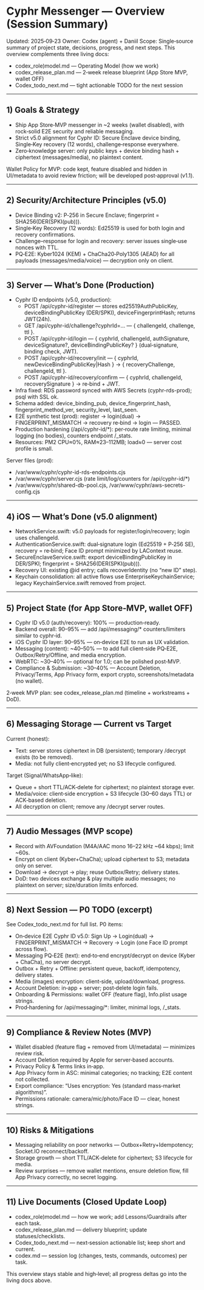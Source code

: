 # Cyphr Messenger — Overview (Session Summary)

Updated: 2025‑09‑23
Owner: Codex (agent) + Daniil
Scope: Single‑source summary of project state, decisions, progress, and next steps. This overview complements three living docs:
- codex_role)model.md — Operating Model (how we work)
- codex_release_plan.md — 2‑week release blueprint (App Store MVP, wallet OFF)
- Codex_todo_next.md — tight actionable TODO for the next session

---

## 1) Goals & Strategy

- Ship App Store‑MVP messenger in ~2 weeks (wallet disabled), with rock‑solid E2E security and reliable messaging.
- Strict v5.0 alignment for Cyphr ID: Secure Enclave device binding, Single‑Key recovery (12 words), challenge‑response everywhere.
- Zero‑knowledge server: only public keys + device binding hash + ciphertext (messages/media), no plaintext content.

Wallet Policy for MVP: code kept, feature disabled and hidden in UI/metadata to avoid review friction; will be developed post‑approval (v1.1).

---

## 2) Security/Architecture Principles (v5.0)

- Device Binding v2: P‑256 in Secure Enclave; fingerprint = SHA256(DER(SPKI(pub))).
- Single‑Key Recovery (12 words): Ed25519 is used for both login and recovery confirmations.
- Challenge–response for login and recovery: server issues single‑use nonces with TTL.
- PQ‑E2E: Kyber1024 (KEM) + ChaCha20‑Poly1305 (AEAD) for all payloads (messages/media/voice) — decryption only on client.

---

## 3) Server — What’s Done (Production)

- Cyphr ID endpoints (v5.0, production):
  - POST /api/cyphr-id/register — stores ed25519AuthPublicKey, deviceBindingPublicKey (DER/SPKI), deviceFingerprintHash; returns JWT(24h).
  - GET /api/cyphr-id/challenge?cyphrId=… — { challengeId, challenge, ttl }.
  - POST /api/cyphr-id/login — { cyphrId, challengeId, authSignature, deviceSignature?, deviceBindingPublicKey? } (dual‑signature, binding check, JWT).
  - POST /api/cyphr-id/recovery/init — { cyphrId, newDeviceBindingPublicKey|Hash } → { recoveryChallenge, challengeId, ttl }.
  - POST /api/cyphr-id/recovery/confirm — { cyphrId, challengeId, recoverySignature } → re‑bind + JWT.
- Infra fixed: RDS password synced with AWS Secrets (cyphr-rds-prod); psql with SSL ok.
- Schema added: device_binding_pub, device_fingerprint_hash, fingerprint_method_ver, security_level, last_seen.
- E2E synthetic test (prod): register → login(dual) → FINGERPRINT_MISMATCH → recovery re‑bind → login — PASSED.
- Production hardening (/api/cyphr-id/*): per‑route rate limiting, minimal logging (no bodies), counters endpoint /_stats.
- Resources: PM2 CPU≈0%, RAM≈23–112MB; load≈0 — server cost profile is small.

Server files (prod):
- /var/www/cyphr/cyphr-id-rds-endpoints.cjs
- /var/www/cyphr/server.cjs (rate limit/log/counters for /api/cyphr-id/*)
- /var/www/cyphr/shared-db-pool.cjs, /var/www/cyphr/aws-secrets-config.cjs

---

## 4) iOS — What’s Done (v5.0 alignment)

- NetworkService.swift: v5.0 payloads for register/login/recovery; login uses challengeId.
- AuthenticationService.swift: dual‑signature login (Ed25519 + P‑256 SE), recovery = re‑bind; Face ID prompt minimized by LAContext reuse.
- SecureEnclaveService.swift: export deviceBindingPublicKey in DER/SPKI; fingerprint = SHA256(DER(SPKI(pub))).
- Recovery UI: existing @id entry; calls recoverIdentity (no “new ID” step).
- Keychain consolidation: all active flows use EnterpriseKeychainService; legacy KeychainService.swift removed from project.

---

## 5) Project State (for App Store‑MVP, wallet OFF)

- Cyphr ID v5.0 (auth/recovery): 100% — production‑ready.
- Backend overall: 90–95% — add /api/messaging/* counters/limiters similar to cyphr‑id.
- iOS Cyphr ID layer: 90–95% — on‑device E2E to run as UX validation.
- Messaging (content): ~40–50% — to add full client‑side PQ‑E2E, Outbox/Retry/Offline, and media encryption.
- WebRTC: ~30–40% — optional for 1.0; can be polished post‑MVP.
- Compliance & Submission: ~30–40% — Account Deletion, Privacy/Terms, App Privacy form, export crypto, screenshots/metadata (no wallet).

2‑week MVP plan: see codex_release_plan.md (timeline + workstreams + DoD).

---

## 6) Messaging Storage — Current vs Target

Current (honest):
- Text: server stores ciphertext in DB (persistent); temporary /decrypt exists (to be removed).
- Media: not fully client‑encrypted yet; no S3 lifecycle configured.

Target (Signal/WhatsApp‑like):
- Queue + short TTL/ACK‑delete for ciphertext; no plaintext storage ever.
- Media/voice: client‑side encryption + S3 lifecycle (30–60 days TTL) or ACK‑based deletion.
- All decryption on client; remove any /decrypt server routes.

---

## 7) Audio Messages (MVP scope)

- Record with AVFoundation (M4A/AAC mono 16–22 kHz ~64 kbps); limit ~60s.
- Encrypt on client (Kyber+ChaCha); upload ciphertext to S3; metadata only on server.
- Download → decrypt → play; reuse Outbox/Retry; delivery states.
- DoD: two devices exchange & play multiple audio messages; no plaintext on server; size/duration limits enforced.

---

## 8) Next Session — P0 TODO (excerpt)

See Codex_todo_next.md for full list. P0 items:
- On‑device E2E Cyphr ID v5.0: Sign Up → Login(dual) → FINGERPRINT_MISMATCH → Recovery → Login (one Face ID prompt across flow).
- Messaging PQ‑E2E (text): end‑to‑end encrypt/decrypt on device (Kyber + ChaCha), no server decrypt.
- Outbox + Retry + Offline: persistent queue, backoff, idempotency, delivery states.
- Media (images) encryption: client‑side, upload/download, progress.
- Account Deletion: in‑app + server; post‑delete login fails.
- Onboarding & Permissions: wallet OFF (feature flag), Info.plist usage strings.
- Prod‑hardening for /api/messaging/*: limiter, minimal logs, /_stats.

---

## 9) Compliance & Review Notes (MVP)

- Wallet disabled (feature flag + removed from UI/metadata) — minimizes review risk.
- Account Deletion required by Apple for server‑based accounts.
- Privacy Policy & Terms links in‑app.
- App Privacy form in ASC: minimal categories; no tracking; E2E content not collected.
- Export compliance: “Uses encryption: Yes (standard mass‑market algorithms)”.
- Permissions rationale: camera/mic/photo/Face ID — clear, honest strings.

---

## 10) Risks & Mitigations

- Messaging reliability on poor networks — Outbox+Retry+Idempotency; Socket.IO reconnect/backoff.
- Storage growth — short TTL/ACK‑delete for ciphertext; S3 lifecycle for media.
- Review surprises — remove wallet mentions, ensure deletion flow, fill App Privacy correctly, no secret logging.

---

## 11) Live Documents (Closed Update Loop)

- codex_role)model.md — how we work; add Lessons/Guardrails after each task.
- codex_release_plan.md — delivery blueprint; update statuses/checklists.
- Codex_todo_next.md — next‑session actionable list; keep short and current.
- codex.md — session log (changes, tests, commands, outcomes) per task.

This overview stays stable and high‑level; all progress deltas go into the living docs above.


